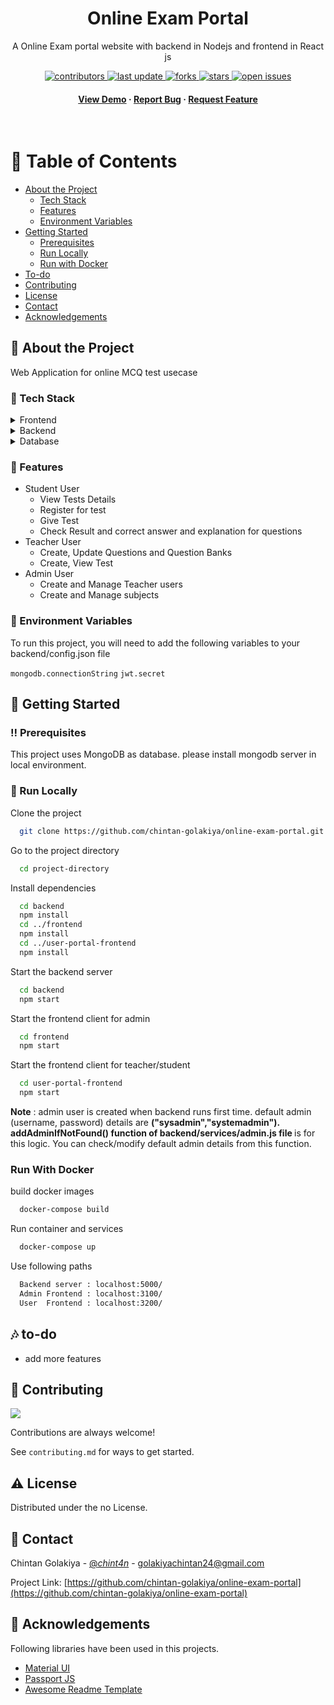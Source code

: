 <!--
Hey, thanks for using the awesome-readme-template template.  
If you have any enhancements, then fork this project and create a pull request 
or just open an issue with the label "enhancement".
Don't forget to give this project a star for additional support ;
Maybe you can mention me or this repo in the acknowledgements too
-->
<div align="center">
  <h1>Online Exam Portal</h1>
  <p>
    A Online Exam portal website with backend in Nodejs and frontend in React js 
  </p>
  
<!-- Badges -->
<p>
  <a href="https://github.com/chintan-golakiya/online-exam-portal/graphs/contributors">
    <img src="https://img.shields.io/github/contributors/chintan-golakiya/online-exam-portal" alt="contributors" />
  </a>
  <a href="">
    <img src="https://img.shields.io/github/last-commit/chintan-golakiya/online-exam-portal" alt="last update" />
  </a>
  <a href="https://github.com/chintan-golakiya/online-exam-portal/network/members">
    <img src="https://img.shields.io/github/forks/chintan-golakiya/online-exam-portal" alt="forks" />
  </a>
  <a href="https://github.com/chintan-golakiya/online-exam-portal/stargazers">
    <img src="https://img.shields.io/github/stars/chintan-golakiya/online-exam-portal" alt="stars" />
  </a>
  <a href="https://github.com/chintan-golakiya/online-exam-portal/issues/">
    <img src="https://img.shields.io/github/issues/chintan-golakiya/online-exam-portal" alt="open issues" />
  </a>
</p>
   
<h4>
    <a href="https://chintan-golakiya.github.io/online-exam-portal-frontend/">View Demo</a>
  <span> · </span>
    <a href="https://github.com/chintan-golakiya/online-exam-portal/issues/">Report Bug</a>
  <span> · </span>
    <a href="https://github.com/chintan-golakiya/online-exam-portal/issues/">Request Feature</a>
  </h4>
</div>

<br />

<!-- Table of Contents -->
# :notebook_with_decorative_cover: Table of Contents

- [About the Project](#star2-about-the-project)
  * [Tech Stack](#space_invader-tech-stack)
  * [Features](#dart-features)
  * [Environment Variables](#key-environment-variables)
- [Getting Started](#toolbox-getting-started)
  * [Prerequisites](#bangbang-prerequisites)
  * [Run Locally](#running-run-locally)
  * [Run with Docker](#run-with-docker)
- [To-do](#notes-to-do)
- [Contributing](#wave-contributing)
- [License](#warning-license)
- [Contact](#handshake-contact)
- [Acknowledgements](#gem-acknowledgements)

  

<!-- About the Project -->
## :star2: About the Project
  Web Application for online MCQ test usecase


<!-- TechStack -->
### :space_invader: Tech Stack

<details>
  <summary>Frontend</summary>
  <ul>
    <li><a href="https://reactjs.org/">React.js</a></li>
    <li><a href="https://react-redux.js.org/">React-Redux</a></li>
    <li><a href="https://www.mui.com">Material UI library</a></li>
    <li><a href="https://html.com/html5/">HTML 5</a></li>
    <li><a href="https://www.css3.com/">CSS 3</a></li>
  </ul>
</details>

<details>
  <summary>Backend</summary>
  <ul>
    <li><a href="https://www.nodejs.org">Node.js</a></li>
    <li><a href="https://www.expressjs.com/">Express.js</a></li>
    <li><a href="https://www.passportjs.org/">Passport.js</a></li>
  </ul>
</details>

<details>
<summary>Database</summary>
  <ul>
    <li><a href="https://www.mongodb.com/">MongoDB</a></li>
  </ul>
</details>


<!-- Features -->
### :dart: Features

- Student User
  - View Tests Details
  - Register for test
  - Give Test
  - Check Result and correct answer and explanation for questions
- Teacher User
  - Create, Update Questions and Question Banks
  - Create, View Test
- Admin User
  - Create and Manage Teacher users
  - Create and Manage subjects


<!-- Env Variables -->
### :key: Environment Variables

To run this project, you will need to add the following variables to your backend/config.json file

`mongodb.connectionString`
`jwt.secret`

<!-- Getting Started -->
## 	:toolbox: Getting Started

<!-- Prerequisites -->
### :bangbang: Prerequisites

This project uses MongoDB as database. please install mongodb server in local environment.

<!-- Run Locally -->
### :running: Run Locally

Clone the project

```bash
  git clone https://github.com/chintan-golakiya/online-exam-portal.git
```

Go to the project directory

```bash
  cd project-directory
```

Install dependencies

```bash
  cd backend
  npm install
  cd ../frontend
  npm install
  cd ../user-portal-frontend
  npm install
```

Start the backend server

```bash
  cd backend
  npm start
```

Start the frontend client for admin

```bash
  cd frontend
  npm start
```

Start the frontend client for teacher/student

```bash
  cd user-portal-frontend
  npm start
```

<b>Note</b> : admin user is created when backend runs first time. default admin (username, password) details are <b>("sysadmin","systemadmin"). addAdminIfNotFound() function of backend/services/admin.js file </b> is for this logic. You can check/modify default admin details from this function.

<!-- Run with Docker -->
### Run With Docker

build docker images

```bash
  docker-compose build
```

Run container and services

```bash
  docker-compose up
```

Use following paths 

```bash
  Backend server : localhost:5000/
  Admin Frontend : localhost:3100/
  User  Frontend : localhost:3200/
```

<!-- To Do -->
## :notes: to-do
  <ul>
  <li> add more features </li>
  </ul>
 
<!-- Contributing -->
## :wave: Contributing

<a href="https://github.com/chintan-golakiya/online-exam-portal/graphs/contributors">
  <img src="https://contrib.rocks/image?repo=chintan-golakiya/online-exam-portal" />
</a>


Contributions are always welcome!

See `contributing.md` for ways to get started.




<!-- License -->
## :warning: License

Distributed under the no License. 


<!-- Contact -->
## :handshake: Contact

Chintan Golakiya - [@_chint4n_](https://twitter.com/_chint4n_) - golakiyachintan24@gmail.com

Project Link: [https://github.com/chintan-golakiya/online-exam-portal](https://github.com/chintan-golakiya/online-exam-portal)


<!-- Acknowledgments -->
## :gem: Acknowledgements
Following libraries have been used in this projects.

 - [Material UI](https://www.mui.com)
 - [Passport JS](https://www.passportjs.org/)
 - [Awesome Readme Template](https://github.com/Louis3797/awesome-readme-template)

